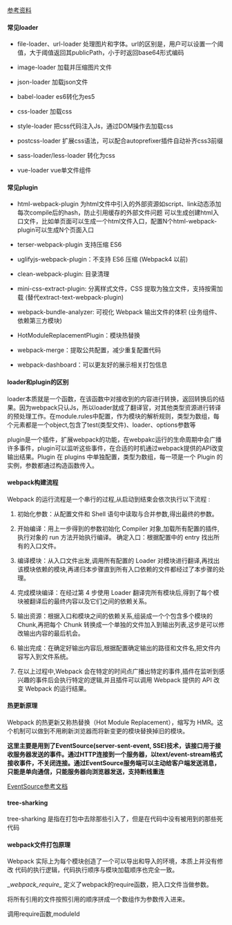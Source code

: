 
[参考资料](https://mp.weixin.qq.com/s/UdsP3u_LR64dzffNPCx-2g)
#### 常见loader

- file-loader、url-loader 处理图片和字体。url的区别是，用户可以设置一个阈值，大于阈值返回其publicPath，小于时返回base64形式编码

- image-loader 加载并压缩图片文件

- json-loader 加载json文件

- babel-loader es6转化为es5

- css-loader 加载css

- style-loader 把css代码注入Js，通过DOM操作去加载css

- postcss-loader 扩展css语法，可以配合autoprefixer插件自动补齐css3前缀

- sass-loader/less-loader 转化为css

- vue-loader vue单文件组件

#### 常见plugin

- html-webpack-plugin 为html文件中引入的外部资源如script、link动态添加每次compile后的hash，防止引用缓存的外部文件问题
可以生成创建html入口文件，比如单页面可以生成一个html文件入口，配置N个html-webpack-plugin可以生成N个页面入口

- terser-webpack-plugin 支持压缩 ES6 

- uglifyjs-webpack-plugin：不支持 ES6 压缩 (Webpack4 以前)

- clean-webpack-plugin: 目录清理

- mini-css-extract-plugin: 分离样式文件，CSS 提取为独立文件，支持按需加载 (替代extract-text-webpack-plugin)


- webpack-bundle-analyzer: 可视化 Webpack 输出文件的体积 (业务组件、依赖第三方模块)

- HotModuleReplacementPlugin：模块热替换

- webpack-merge：提取公共配置，减少重复配置代码

- webpack-dashboard：可以更友好的展示相关打包信息


#### loader和plugin的区别

loader本质就是一个函数，在该函数中对接收到的内容进行转换，返回转换后的结果。因为webpack只认Js，所以loader就成了翻译官，对其他类型资源进行转译的预处理工作。在module.rules中配置，作为模块的解析规则，类型为数组，每个元素都是一个object,包含了test(类型文件)、loader、options参数等

plugin是一个插件，扩展webpack的功能，在webpakc运行的生命周期中会广播许多事件，plugin可以监听这些事件，在合适的时机通过webpack提供的API改变输出结果。Plugin 在 plugins 中单独配置，类型为数组，每一项是一个 Plugin 的实例，参数都通过构造函数传入。



#### webpack构建流程

Webpack 的运行流程是一个串行的过程,从启动到结束会依次执行以下流程 :

1. 初始化参数：从配置文件和 Shell 语句中读取与合并参数,得出最终的参数。
2. 开始编译：用上一步得到的参数初始化 Compiler 对象,加载所有配置的插件,执行对象的 run 方法开始执行编译。
确定入口：根据配置中的 entry 找出所有的入口文件。
3. 编译模块：从入口文件出发,调用所有配置的 Loader 对模块进行翻译,再找出该模块依赖的模块,再递归本步骤直到所有入口依赖的文件都经过了本步骤的处理。
4. 完成模块编译：在经过第 4 步使用 Loader 翻译完所有模块后,得到了每个模块被翻译后的最终内容以及它们之间的依赖关系。
5. 输出资源：根据入口和模块之间的依赖关系,组装成一个个包含多个模块的 Chunk,再把每个 Chunk 转换成一个单独的文件加入到输出列表,这步是可以修改输出内容的最后机会。
6. 输出完成：在确定好输出内容后,根据配置确定输出的路径和文件名,把文件内容写入到文件系统。

7. 在以上过程中,Webpack 会在特定的时间点广播出特定的事件,插件在监听到感兴趣的事件后会执行特定的逻辑,并且插件可以调用 Webpack 提供的 API 改变 Webpack 的运行结果。



#### 热更新原理

Webpack 的热更新又称热替换（Hot Module Replacement），缩写为 HMR。这个机制可以做到不用刷新浏览器而将新变更的模块替换掉旧的模块。


**这里主要是用到了EventSource(server-sent-event, SSE)技术，该接口用于接收服务器发送的事件。通过HTTP连接到一个服务器，以text/event-stream格式接收事件，不关闭连接。通过EventSource服务端可以主动给客户端发送消息，只能是单向通信，只能服务器向浏览器发送，支持断线重连**

[EventSource参考文档](https://developer.mozilla.org/zh-CN/docs/Server-sent_events/EventSource)



#### tree-sharking

tree-sharking 是指在打包中去除那些引入了，但是在代码中没有被用到的那些死代码


#### webpack文件打包原理

Webpack 实际上为每个模块创造了一个可以导出和导入的环境，本质上并没有修改 代码的执行逻辑，代码执行顺序与模块加载顺序也完全一致。

\__webpack_require\__ 定义了webpack的require函数，把入口文件当做参数。


将所有引用的文件按照引用的顺序拼成一个数组作为参数传入进来。

调用require函数,moduleId